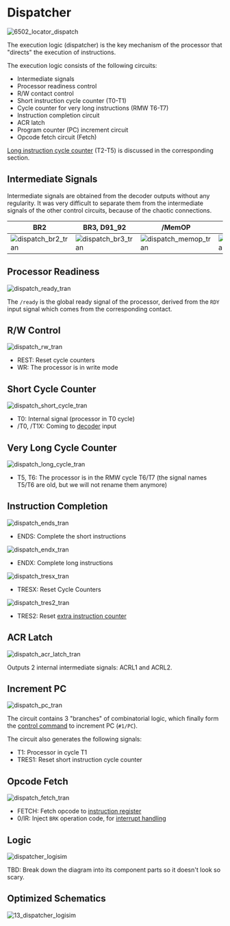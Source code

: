 # Dispatcher

![6502_locator_dispatch](/BreakingNESWiki/imgstore/6502/6502_locator_dispatch.jpg)

The execution logic (dispatcher) is the key mechanism of the processor that "directs" the execution of instructions.

The execution logic consists of the following circuits:
- Intermediate signals
- Processor readiness control
- R/W contact control
- Short instruction cycle counter (T0-T1)
- Cycle counter for very long instructions (RMW T6-T7)
- Instruction completion circuit
- ACR latch
- Program counter (PC) increment circuit
- Opcode fetch circuit (Fetch)

[Long instruction cycle counter](extra_counter.md) (T2-T5) is discussed in the corresponding section.

## Intermediate Signals

Intermediate signals are obtained from the decoder outputs without any regularity. It was very difficult to separate them from the intermediate signals of the other control circuits, because of the chaotic connections.

|BR2|BR3, D91_92|/MemOP|STORE, STOR|/SHIFT|
|---|---|---|---|---|
|![dispatch_br2_tran](/BreakingNESWiki/imgstore/6502/dispatch_br2_tran.jpg)|![dispatch_br3_tran](/BreakingNESWiki/imgstore/6502/dispatch_br3_tran.jpg)|![dispatch_memop_tran](/BreakingNESWiki/imgstore/6502/dispatch_memop_tran.jpg)|![dispatch_store_tran](/BreakingNESWiki/imgstore/6502/dispatch_store_tran.jpg)|![dispatch_shift_tran](/BreakingNESWiki/imgstore/6502/dispatch_shift_tran.jpg)|

## Processor Readiness

![dispatch_ready_tran](/BreakingNESWiki/imgstore/6502/dispatch_ready_tran.jpg)

The `/ready` is the global ready signal of the processor, derived from the `RDY` input signal which comes from the corresponding contact.

## R/W Control

![dispatch_rw_tran](/BreakingNESWiki/imgstore/6502/dispatch_rw_tran.jpg)

- REST: Reset cycle counters
- WR: The processor is in write mode

## Short Cycle Counter

![dispatch_short_cycle_tran](/BreakingNESWiki/imgstore/6502/dispatch_short_cycle_tran.jpg)

- T0: Internal signal (processor in T0 cycle)
- /T0, /T1X: Coming to [decoder](decoder.md) input

## Very Long Cycle Counter

![dispatch_long_cycle_tran](/BreakingNESWiki/imgstore/6502/dispatch_long_cycle_tran.jpg)

- T5, T6: The processor is in the RMW cycle T6/T7 (the signal names T5/T6 are old, but we will not rename them anymore)

## Instruction Completion

![dispatch_ends_tran](/BreakingNESWiki/imgstore/6502/dispatch_ends_tran.jpg)

- ENDS: Complete the short instructions

![dispatch_endx_tran](/BreakingNESWiki/imgstore/6502/dispatch_endx_tran.jpg)

- ENDX: Complete long instructions

![dispatch_tresx_tran](/BreakingNESWiki/imgstore/6502/dispatch_tresx_tran.jpg)

- TRESX: Reset Cycle Counters

![dispatch_tres2_tran](/BreakingNESWiki/imgstore/6502/dispatch_tres2_tran.jpg)

- TRES2: Reset [extra instruction counter](extra_counter.md)

## ACR Latch

![dispatch_acr_latch_tran](/BreakingNESWiki/imgstore/6502/dispatch_acr_latch_tran.jpg)

Outputs 2 internal intermediate signals: ACRL1 and ACRL2.

## Increment PC

![dispatch_pc_tran](/BreakingNESWiki/imgstore/6502/dispatch_pc_tran.jpg)

The circuit contains 3 "branches" of combinatorial logic, which finally form the [control command](context_control.md) to increment PC (`#1/PC`).

The circuit also generates the following signals:
- T1: Processor in cycle T1
- TRES1: Reset short instruction cycle counter

## Opcode Fetch

![dispatch_fetch_tran](/BreakingNESWiki/imgstore/6502/dispatch_fetch_tran.jpg)

- FETCH: Fetch opcode to [instruction register](ir.md)
- 0/IR: Inject `BRK` operation code, for [interrupt handling](interrupts.md)

## Logic

![dispatcher_logisim](/BreakingNESWiki/imgstore/logisim/dispatcher_logisim.jpg)

TBD: Break down the diagram into its component parts so it doesn't look so scary.

## Optimized Schematics

![13_dispatcher_logisim](/BreakingNESWiki/imgstore/6502/ttlworks/13_dispatcher_logisim.png)
